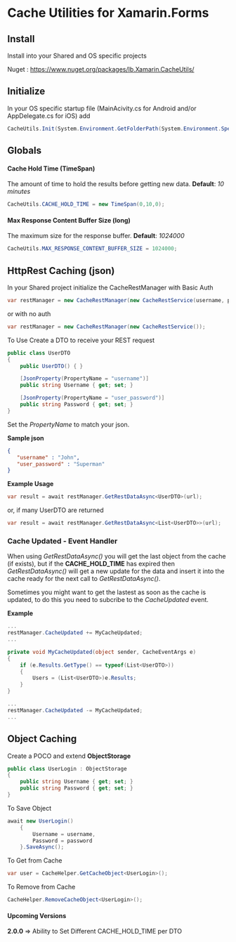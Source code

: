 ﻿# Cache Utilities for Xamarin.Forms

## Install
Install into your Shared and OS specific projects

Nuget : https://www.nuget.org/packages/Ib.Xamarin.CacheUtils/

## Initialize
In your OS specific startup file (MainAcivity.cs for Android and/or AppDelegate.cs for iOS) add
```csharp
CacheUtils.Init(System.Environment.GetFolderPath(System.Environment.SpecialFolder.Personal));
```

## Globals
#### Cache Hold Time (TimeSpan)
The amount of time to hold the results before getting new data. **Default**: *10 minutes*
```csharp
CacheUtils.CACHE_HOLD_TIME = new TimeSpan(0,10,0);
```
#### Max Response Content Buffer Size (long)
The maximum size for the response buffer. **Default**: *1024000*
```csharp
CacheUtils.MAX_RESPONSE_CONTENT_BUFFER_SIZE = 1024000;
```

## HttpRest Caching (json)
In your Shared project initialize the CacheRestManager
with Basic Auth
```csharp
var restManager = new CacheRestManager(new CacheRestService(username, password)); 
```
or with no auth
```csharp
var restManager = new CacheRestManager(new CacheRestService()); 
```

To Use
Create a DTO to receive your REST request
```csharp
public class UserDTO
{
    public UserDTO() { }

    [JsonProperty(PropertyName = "username")]
    public string Username { get; set; }

    [JsonProperty(PropertyName = "user_password")]
    public string Password { get; set; }
}
```
Set the *PropertyName* to match your json.

**Sample json**
```json
{
   "username" : "John",
   "user_password" : "Superman"
}
```

**Example Usage**
```csharp
var result = await restManager.GetRestDataAsync<UserDTO>(url);
```
or, if many UserDTO are returned
```csharp
var result = await restManager.GetRestDataAsync<List<UserDTO>>(url);
```

### Cache Updated - Event Handler
When using *GetRestDataAsync()* you will get the last object from the cache (if exists), but if the **CACHE_HOLD_TIME** has expired then *GetRestDataAsync()* will get a new update for the data and insert it into the cache ready for the next call to *GetRestDataAsync()*.

Sometimes you might want to get the lastest as soon as the cache is updated, to do this you need to subcribe to the *CacheUpdated* event.

**Example**
```csharp
...
restManager.CacheUpdated += MyCacheUpdated;
...

private void MyCacheUpdated(object sender, CacheEventArgs e)
{
    if (e.Results.GetType() == typeof(List<UserDTO>))
    {
        Users = (List<UserDTO>)e.Results;
    }
}

...
restManager.CacheUpdated -= MyCacheUpdated;
...
```

## Object Caching
Create a POCO and extend **ObjectStorage**
```csharp
public class UserLogin : ObjectStorage
{
    public string Username { get; set; }
    public string Password { get; set; }
}
```

To Save Object
```csharp
await new UserLogin()
    {
        Username = username,
        Password = password
    }.SaveAsync();
```

To Get from Cache
```csharp
var user = CacheHelper.GetCacheObject<UserLogin>();
```

To Remove from Cache
```csharp
CacheHelper.RemoveCacheObject<UserLogin>();
```

#### Upcoming Versions
**2.0.0** => Ability to Set Different CACHE_HOLD_TIME per DTO            